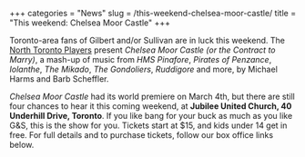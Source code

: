 +++
categories = "News"
slug = /this-weekend-chelsea-moor-castle/
title = "This weekend: Chelsea Moor Castle"
+++

Toronto-area fans of Gilbert and/or Sullivan are in luck this weekend. The [North Toronto Players](http://www.northtorontoplayers.com/current-show) present *Chelsea Moor Castle (or the Contract to Marry)*, a mash-up of music from *HMS Pinafore*, *Pirates of Penzance*, *Iolanthe*, *The Mikado*, *The Gondoliers*, *Ruddigore* and more, by Michael Harms and Barb Scheffler.

*Chelsea Moor Castle* had its world premiere on March 4th, but there are still four chances to hear it this coming weekend, at **Jubilee United Church, 40 Underhill Drive, Toronto**. If you like bang for your buck as much as you like G&S, this is the show for you. Tickets start at $15, and kids under 14 get in free. For full details and to purchase tickets, follow our box office links below.
